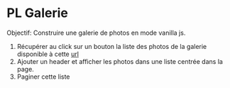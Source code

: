 # PL Galerie

Objectif: Construire une galerie de photos en mode vanilla js.

1. Récupérer au click sur un bouton la liste des photos de la galerie disponible à cette
[url](https://picsum.photos/v2/list?page=1)
2. Ajouter un header et afficher les photos dans une liste centrée dans la page.
3. Paginer cette liste
